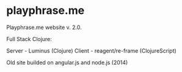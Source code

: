 # playphrase.me

Playphrase.me website v. 2.0.  

Full Stack Clojure:

Server - Luminus (Clojure) 
Client - reagent/re-frame (ClojureScript)

Old site builded on angular.js and node.js (2014)
